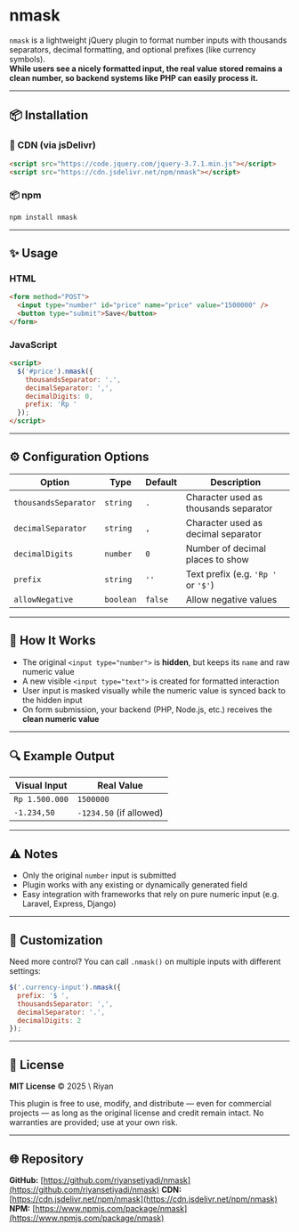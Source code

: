 # nmask

`nmask` is a lightweight jQuery plugin to format number inputs with thousands separators, decimal formatting, and optional prefixes (like currency symbols).  
**While users see a nicely formatted input, the real value stored remains a clean number, so backend systems like PHP can easily process it.**

---

## 📦 Installation

### 🔗 CDN (via jsDelivr)

```html
<script src="https://code.jquery.com/jquery-3.7.1.min.js"></script>
<script src="https://cdn.jsdelivr.net/npm/nmask"></script>
````

### 📦 npm

```bash
npm install nmask
```

---

## ✨ Usage

### HTML

```html
<form method="POST">
  <input type="number" id="price" name="price" value="1500000" />
  <button type="submit">Save</button>
</form>
```

### JavaScript

```html
<script>
  $('#price').nmask({
    thousandsSeparator: '.',
    decimalSeparator: ',',
    decimalDigits: 0,
    prefix: 'Rp '
  });
</script>
```

---

## ⚙️ Configuration Options

| Option               | Type      | Default | Description                           |
| -------------------- | --------- | ------- | ------------------------------------- |
| `thousandsSeparator` | `string`  | `.`     | Character used as thousands separator |
| `decimalSeparator`   | `string`  | `,`     | Character used as decimal separator   |
| `decimalDigits`      | `number`  | `0`     | Number of decimal places to show      |
| `prefix`             | `string`  | `''`    | Text prefix (e.g. `'Rp '` or `'$'`)   |
| `allowNegative`      | `boolean` | `false` | Allow negative values                 |

---

## 🧠 How It Works

* The original `<input type="number">` is **hidden**, but keeps its `name` and raw numeric value
* A new visible `<input type="text">` is created for formatted interaction
* User input is masked visually while the numeric value is synced back to the hidden input
* On form submission, your backend (PHP, Node.js, etc.) receives the **clean numeric value**

---

## 🔍 Example Output

| Visual Input   | Real Value              |
| -------------- | ----------------------- |
| `Rp 1.500.000` | `1500000`               |
| `-1.234,50`    | `-1234.50` (if allowed) |

---

## ⚠️ Notes

* Only the original `number` input is submitted
* Plugin works with any existing or dynamically generated field
* Easy integration with frameworks that rely on pure numeric input (e.g. Laravel, Express, Django)

---

## 🔄 Customization

Need more control? You can call `.nmask()` on multiple inputs with different settings:

```js
$('.currency-input').nmask({
  prefix: '$ ',
  thousandsSeparator: ',',
  decimalSeparator: '.',
  decimalDigits: 2
});
```

---

## 🪪 License

**MIT License** © 2025 \ Riyan

This plugin is free to use, modify, and distribute — even for commercial projects — as long as the original license and credit remain intact. No warranties are provided; use at your own risk.

---

## 🌐 Repository

**GitHub:** [https://github.com/riyansetiyadi/nmask](https://github.com/riyansetiyadi/nmask)
**CDN:** [https://cdn.jsdelivr.net/npm/nmask](https://cdn.jsdelivr.net/npm/nmask)
**NPM:** [https://www.npmjs.com/package/nmask](https://www.npmjs.com/package/nmask)
